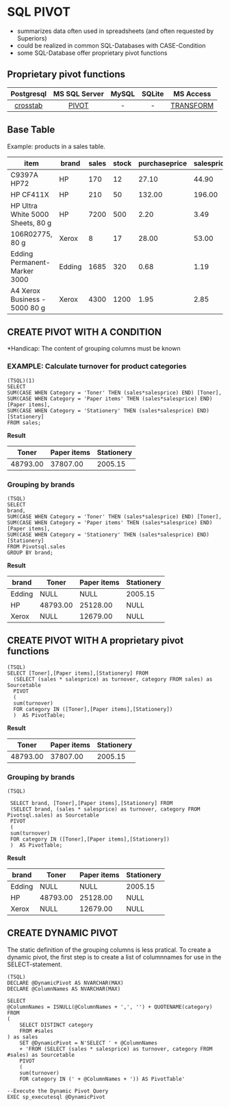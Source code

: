 # SQL PIVOT


* summarizes data often used in spreadsheets (and often requested by Superiors)
* could be realized in common SQL-Databases with CASE-Condition 
* some SQL-Database offer proprietary pivot functions


## Proprietary pivot functions

| Postgresql | MS SQL Server | MySQL | SQLite |MS Access
|:----------:|:----------:|:----------:|:----------:|:----------:|
|[crosstab](www.postgresql.org/docs/current/static/tablefunc.html)| [PIVOT](docs.microsoft.com/en-us/sql/t-sql/queries/from-using-pivot-and-unpivot) |-|-| [TRANSFORM](msdn.microsoft.com/library/office/ff192901.aspx)


## Base Table

Example: products in a sales table.

|  item                             |brand   |sales |stock | purchaseprice|salesprice|category| 
|-----------------------------------|--------|------|------|--------|--------|-------------| 
| C9397A HP72                       | HP     | 170  | 12   | 27.10  | 44.90  | Toner       | 
| HP CF411X                         | HP     | 210  | 50   | 132.00 | 196.00 | Toner       | 
| HP Ultra White 5000 Sheets, 80 g  | HP     | 7200 | 500  | 2.20   | 3.49   | Paper items | 
| 106R02775, 80 g                   | Xerox  | 8    | 17   | 28.00  | 53.00  | Paper items | 
| Edding Permanent-Marker 3000      | Edding | 1685 | 320  | 0.68   | 1.19   | Stationery  | 
| A4 Xerox Business - 5000 80 g     | Xerox  | 4300 | 1200 | 1.95   | 2.85   | Paper items | 

## CREATE PIVOT WITH A CONDITION

*Handicap: The content of grouping columns must be known

### EXAMPLE: Calculate turnover for product categories
    (TSQL)(1)
    SELECT 
    SUM(CASE WHEN Category = 'Toner' THEN (sales*salesprice) END) [Toner],
    SUM(CASE WHEN Category = 'Paper items' THEN (sales*salesprice) END) [Paper items],
    SUM(CASE WHEN Category = 'Stationery' THEN (sales*salesprice) END) [Stationery]
    FROM sales;


**Result**

| Toner    | Paper items | Stationery | 
|----------|-------------|------------| 
| 48793.00 | 37807.00    | 2005.15    | 

### Grouping by brands

    (TSQL)
    SELECT 
    brand,
    SUM(CASE WHEN Category = 'Toner' THEN (sales*salesprice) END) [Toner],
    SUM(CASE WHEN Category = 'Paper items' THEN (sales*salesprice) END) [Paper items],
    SUM(CASE WHEN Category = 'Stationery' THEN (sales*salesprice) END) [Stationery]
    FROM Pivotsql.sales
    GROUP BY brand;

**Result**

| brand  | Toner    | Paper items | Stationery | 
|--------|----------|-------------|------------| 
| Edding | NULL     | NULL        | 2005.15    | 
| HP     | 48793.00 | 25128.00    | NULL       | 
| Xerox  | NULL     | 12679.00    | NULL       |     


## CREATE PIVOT WITH A proprietary pivot functions

    (TSQL)
    SELECT [Toner],[Paper items],[Stationery] FROM
      (SELECT (sales * salesprice) as turnover, category FROM sales) as Sourcetable
      PIVOT 
      (
      sum(turnover)
      FOR category IN ([Toner],[Paper items],[Stationery])
      )  AS PivotTable;

**Result**

| Toner    | Paper items | Stationery | 
|----------|-------------|------------| 
| 48793.00 | 37807.00    | 2005.15    | 

### Grouping by brands

    (TSQL)

     SELECT brand, [Toner],[Paper items],[Stationery] FROM
     (SELECT brand, (sales * salesprice) as turnover, category FROM Pivotsql.sales) as Sourcetable
     PIVOT 
     (
     sum(turnover)
     FOR category IN ([Toner],[Paper items],[Stationery])
     )  AS PivotTable;

**Result**

| brand  | Toner    | Paper items | Stationery | 
|--------|----------|-------------|------------| 
| Edding | NULL     | NULL        | 2005.15    | 
| HP     | 48793.00 | 25128.00    | NULL       | 
| Xerox  | NULL     | 12679.00    | NULL       |     


## CREATE DYNAMIC PIVOT

The static definition of the grouping columns is less pratical. To create a dynamic pivot, the first step is to create a list of columnnames for use in the SELECT-statement.

    (TSQL)
    DECLARE @DynamicPivot AS NVARCHAR(MAX) 
    DECLARE @ColumnNames AS NVARCHAR(MAX) 
    
    SELECT
    @ColumnNames = ISNULL(@ColumnNames + ',', '') + QUOTENAME(category)
    FROM
    (
        SELECT DISTINCT category
        FROM #sales
    ) as sales
        SET @DynamicPivot = N'SELECT ' + @ColumnNames
		+ 'FROM (SELECT (sales * salesprice) as turnover, category FROM #sales) as Sourcetable
		PIVOT 
        (
        sum(turnover)
        FOR category IN (' + @ColumnNames + ')) AS PivotTable'

    --Execute the Dynamic Pivot Query
    EXEC sp_executesql @DynamicPivot

